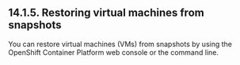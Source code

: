 ## 14.1.5. Restoring virtual machines from snapshots

You can restore virtual machines (VMs) from snapshots by using the OpenShift Container Platform web console or the command line.

